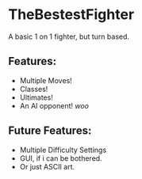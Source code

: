 # TheBestestFighter
A basic 1 on 1 fighter, but turn based.

## Features:

- Multiple Moves!
- Classes!
- Ultimates!
- An AI opponent! *woo*

## Future Features:

- Multiple Difficulty Settings
- GUI, if i can be bothered.
- Or just ASCII art.
